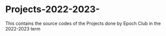 # Projects-2022-2023-
This contains the source codes of the Projects done by Epoch Club in the 2022-2023 term
